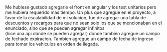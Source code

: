 Me hubiese gustado agregarle el front en angular y los test unitarios pero me hubiera requerido mas tiempo.
Un plus que agregue en el proyecto, a favor de la escalabilidad de mi solucion,  fue de agregar una tabla de descuentos 
y recargos para que no sean solo los que se mencionaban en el enunciado, sino que se pueden agregar infinitos  
(hice una api donde se pueden agregar) donde tambien agregue un campo de fechade expiracion. 
 Tambien agregue un campo de fecha de ingreso para tomar los vehiculos en orden de llegada.
